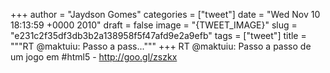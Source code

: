 
+++
author = "Jaydson Gomes"
categories = ["tweet"]
date = "Wed Nov 10 18:13:59 +0000 2010"
draft = false
image = "{TWEET_IMAGE}"
slug = "e231c2f35df3db3b2a138958f5f47afd9e2a9efb"
tags = ["tweet"]
title = """RT @maktuiu: Passo a pass..."""
+++
RT @maktuiu: Passo a passo de um jogo em #html5 - http://goo.gl/zszkx
